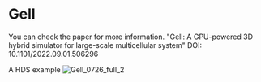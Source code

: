 # Gell
You can check the paper for more information.
"Gell: A GPU-powered 3D hybrid simulator for large-scale multicellular system"
DOI: 10.1101/2022.09.01.506296

A HDS example
![Gell_0726_full_2](https://user-images.githubusercontent.com/98802462/188084155-a7fc095d-54a4-42c1-be29-eb5e6a7422a5.png)


